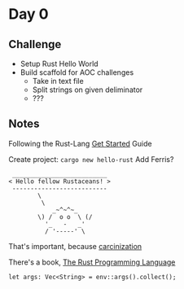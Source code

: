 # Day 0

## Challenge
* Setup Rust Hello World
* Build scaffold for AOC challenges
  * Take in text file
  * Split strings on given deliminator
  * ???

## Notes 
Following the Rust-Lang [Get Started](https://www.rust-lang.org/learn/get-started) Guide

Create project: `cargo new hello-rust`
Add Ferris?
```
 __________________________
< Hello fellow Rustaceans! >
 --------------------------
        \
         \
            _~^~^~_
        \) /  o o  \ (/
          '_   -   _'
          / '-----' \

```
That's important, because [carcinization](https://en.wikipedia.org/wiki/Carcinisation)

There's a book, [The Rust Programming Language](https://doc.rust-lang.org/book/title-page.html)

`let args: Vec<String> = env::args().collect();`

